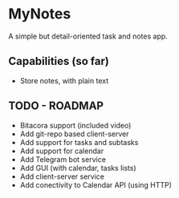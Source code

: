# MyNotes
A simple but detail-oriented task and notes app.


## Capabilities (so far)
* Store notes, with plain text

## TODO - ROADMAP
* Bitacora support (included video)
* Add git-repo based client-server
* Add support for tasks and subtasks
* Add support for calendar
* Add Telegram bot service
* Add GUI (with calendar, tasks lists)
* Add client-server service
* Add conectivity to Calendar API (using HTTP)

